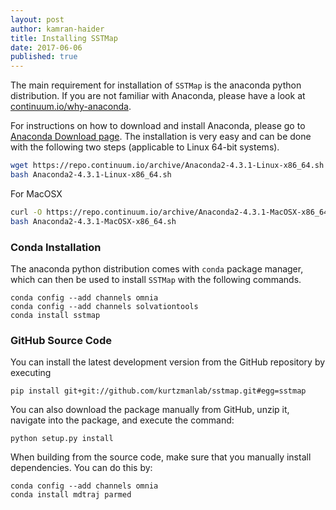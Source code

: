 ```yaml
---
layout: post
author: kamran-haider
title: Installing SSTMap
date: 2017-06-06
published: true
---
```

The main requirement for installation of `SSTMap` is the anaconda python distribution. If you are not familiar with Anaconda, please have a look at [continuum.io/why-anaconda](https://www.continuum.io/why-anaconda).

<!--more-->
For instructions on how to download and install Anaconda, please go to [Anaconda Download page](https://www.continuum.io/downloads). 
The installation is very easy and can be done with the following two steps (applicable to Linux 64-bit systems). 
```bash
wget https://repo.continuum.io/archive/Anaconda2-4.3.1-Linux-x86_64.sh
bash Anaconda2-4.3.1-Linux-x86_64.sh
```
For MacOSX
```bash
curl -O https://repo.continuum.io/archive/Anaconda2-4.3.1-MacOSX-x86_64.sh
bash Anaconda2-4.3.1-MacOSX-x86_64.sh
```

### Conda Installation
The anaconda python distribution comes with `conda` package manager, which can then be used to install `SSTMap` with the following commands.

```
conda config --add channels omnia
conda config --add channels solvationtools
conda install sstmap
```

### GitHub Source Code
You can install the latest development version from the GitHub repository by executing

```
pip install git+git://github.com/kurtzmanlab/sstmap.git#egg=sstmap
```

You can also download the package manually from GitHub, unzip it, navigate into the package, and execute the command:

```
python setup.py install
```

When building from the source code, make sure that you manually install dependencies. You can do this by:
```
conda config --add channels omnia
conda install mdtraj parmed
``` 
